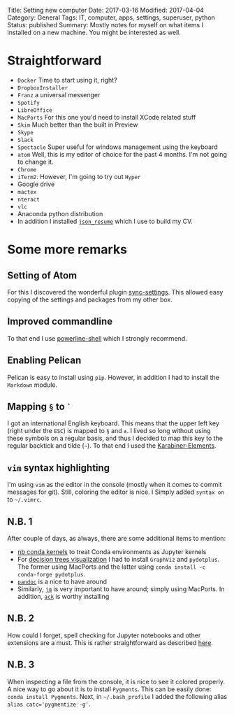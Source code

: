 Title: Setting new computer
Date: 2017-03-16
Modified: 2017-04-04
Category: General
Tags: IT, computer, apps, settings, superuser, python
Status: published
Summary: Mostly notes for myself on what items I installed on a new machine. You might be interested as well.

# Straightforward

* `Docker` Time to start using it, right?
* `DropboxInstaller`
* `Franz` a universal messenger
* `Spotify`
* `LibreOffice`
* `MacPorts` For this one you'd need to install XCode related stuff
* `Skim` Much better than the built in Preview
* `Skype`
* `Slack`
* `Spectacle` Super useful for windows management using the keyboard
* `atom` Well, this is my editor of choice for the past 4 months. I'm not going to change it.
* `Chrome`
* `iTerm2`. However, I'm going to try out `Hyper`
* Google drive
* `mactex`
* `nteract`
* `vlc`
* Anaconda python distribution
* In addition I installed [`json_resume`](https://github.com/prat0318/json_resume) which I use to build my CV.

# Some more remarks

## Setting of Atom
For this I discovered the wonderful plugin [sync-settings](https://atom.io/packages/sync-settings).
This allowed easy copying of the settings and packages from my other box.

## Improved commandline
To that end I use [powerline-shell](https://github.com/banga/powerline-shell) which I strongly recommend.

## Enabling Pelican
Pelican is easy to install using `pip`.
However, in addition I had to install the `Markdown` module.

## Mapping `§` to `` ` ``
I got an international English keyboard.
This means that the upper left key (right under the `ESC`) is mapped to `§` and `±`.
I lived so long without using these symbols on a regular basis, and thus I decided to map this key to the regular backtick and tilde (`~`).
To that end I used the [Karabiner-Elements](https://github.com/tekezo/Karabiner-Elements).

## `vim` syntax highlighting
I'm using `vim` as the editor in the console (mostly when it comes to commit messages for git).
Still, coloring the editor is nice.
I Simply added `syntax on` to `~/.vimrc`.

## N.B. 1

After couple of days, as always, there are some additional items to mention:

* [nb conda kernels](https://github.com/Anaconda-Platform/nb_conda_kernels) to treat Conda environments as Jupyter kernels
* For [decision trees visualization](http://scikit-learn.org/stable/modules/tree.html#classification) I had to install `GraphViz` and `pydotplus`. The former using MacPorts and the latter using `conda install -c conda-forge pydotplus`.
* [`pandoc`](http://pandoc.org/) is a nice to have around
* Similarly, [`jq`](https://github.com/stedolan/jq/wiki/Installation) is very important to have around; simply using MacPorts. In addition, [`ack`](https://beyondgrep.com/) is worthy installing

## N.B. 2

How could I forget, spell checking for Jupyter notebooks and other extensions are a must. This is rather straightforward as described [here](https://github.com/ipython-contrib/jupyter_contrib_nbextensions).

## N.B. 3

When inspecting a file from the console, it is nice to see it colored properly.
A nice way to go about it is to install `Pygments`.
This can be easily done: `conda install Pygments`.
Next, in `~/.bash_profile` I added the following alias `alias catc='pygmentize -g'`.

